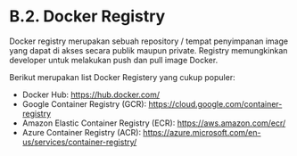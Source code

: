 # B.2. Docker Registry

Docker registry merupakan sebuah repository / tempat penyimpanan image yang dapat di akses secara publik maupun private. Registry memungkinkan developer untuk melakukan push dan pull image Docker.

Berikut merupakan list Docker Registery yang cukup populer:
- Docker Hub: https://hub.docker.com/
- Google Container Registry (GCR): https://cloud.google.com/container-registry
- Amazon Elastic Container Registry (ECR): https://aws.amazon.com/ecr/
- Azure Container Registry (ACR): https://azure.microsoft.com/en-us/services/container-registry/
